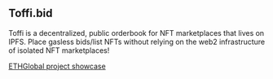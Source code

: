 ## Toffi.bid
Toffi is a decentralized, public orderbook for NFT marketplaces that lives on IPFS. Place gasless bids/list NFTs without relying on the web2 infrastructure of isolated NFT marketplaces!

[ETHGlobal project showcase](https://ethglobal.com/showcase/toffi-bid-ggeqc)
